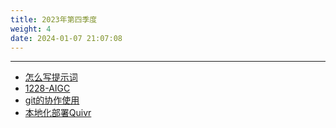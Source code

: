 ```yaml
---
title: 2023年第四季度
weight: 4
date: 2024-01-07 21:07:08
---
```


--- 

- [怎么写提示词](@/Blog/2023/Q4/怎么写提示词/index.md)
- [1228-AIGC](@/Blog/2023/Q4/1228-AIGC/index.md)
- [git的协作使用](@/Blog/2023/Q4/git的协作使用.md)
- [本地化部署Quivr](@/Blog/2023/Q4/本地化部署Quivr/index.md)

